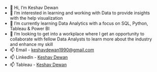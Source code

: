 - 👋 Hi, I’m Keshav Dewan
- 👀 I’m interested in learning and working with Data to provide insights with the help visualization
- 🌱 I’m currently learning Data Analytics with a focus on SQL, Python, Tableau & Power BI
- 💞️ I’m looking to get into a workplace where I get an opportunity to collaborate with fellow Data Analysts to learn more about the industry and enhance my skill
- 📫 Email - keshavdewan1990@gmail.com
- 📫 LinkedIn - [Keshav Dewan](https://www.linkedin.com/in/keshav-dewan-44a41584/)
- 📫 Tableau - [Keshav Dewan](https://public.tableau.com/app/profile/keshav.dewan3649)

<!---
keshavdewan/keshavdewan is a ✨ special ✨ repository because its `README.md` (this file) appears on your GitHub profile.
You can click the Preview link to take a look at your changes.
--->
